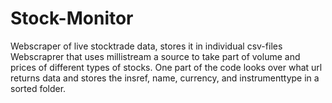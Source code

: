 # Stock-Monitor
Webscraper of live stocktrade data, stores it in individual csv-files
Webscraprer that uses millistream a source to take part of volume and prices of different types of stocks. One part of the code looks over what url returns data and stores the insref, name, currency, and instrumenttype in a sorted folder.
